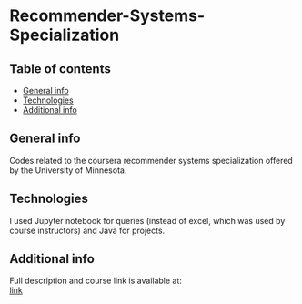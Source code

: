 # Recommender-Systems-Specialization

## Table of contents
* [General info](#general-info)
* [Technologies](#technologies)
* [Additional info](#add-info)


## General info
Codes related to the coursera recommender systems specialization offered by the University of Minnesota.
    
## Technologies
I used Jupyter notebook for queries (instead of excel, which was used by course instructors) and Java for projects.


## Additional info
Full description and course link is available at:\
[link](https://www.coursera.org/specializations/recommender-systems?)
